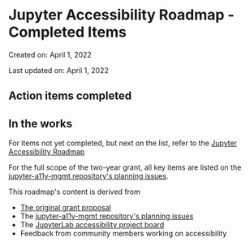 # Jupyter Accessibility Roadmap - Completed Items

Created on: April 1, 2022

Last updated on: April 1, 2022

## Action items completed

## In the works

For items not yet completed, but next on the list, refer to the [Jupyter Accessibility Roadmap](czi-grant-roadmap.md)

For the full scope of the two-year grant, all key items are listed on the [jupyter-a11y-mgmt repository's planning issues](https://github.com/orgs/Quansight-Labs/projects/5/views/1). 

This roadmap's content is derived from
- [The original grant proposal](https://github.com/jupyter/accessibility/blob/master/grant-applications/Inclusive_and_Accessible_Scientific_Computing_in_Jupyter_Ecosystem_SUBMITTED_PROPOSAL.pdf)
- The [jupyter-a11y-mgmt repository's planning issues](https://github.com/orgs/Quansight-Labs/projects/5/views/1) 
- The [JupyterLab accessibility project board](https://github.com/orgs/Quansight-Labs/projects/5/views/1)
- Feedback from community members working on accessibility